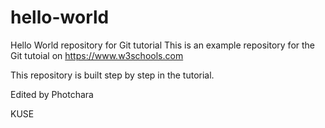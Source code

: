 # hello-world
Hello World repository for Git tutorial
This is an example repository for the Git tutoial on https://www.w3schools.com

This repository is built step by step in the tutorial.

Edited by Photchara

KUSE